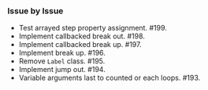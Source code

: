 ### Issue by Issue

 * Test arrayed step property assignment. #199.
 * Implement callbacked break out. #198.
 * Implement callbacked break up. #197.
 * Implement break up. #196.
 * Remove `Label` class. #195.
 * Implement jump out. #194.
 * Variable arguments last to counted or each loops. #193.
